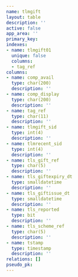 ```yaml
---
name: tlmgift
layout: table
description: ''
active: false
app_area: ''
primary_key: 
indexes:
- name: tlmgift01
  unique: false
  columns:
  - tag_ref
columns:
- name: comp_avail
  type: char(200)
  description: ''
- name: comp_display
  type: char(200)
  description: ''
- name: tag_ref
  type: char(11)
  description: ''
- name: tlmgift_sid
  type: int(4)
  description: ''
- name: tlmrecent_sid
  type: int(4)
  description: ''
- name: tls_gift_ref
  type: char(5)
  description: ''
- name: tls_giftexpiry_dt
  type: smalldatetime
  description: ''
- name: tls_giftissue_dt
  type: smalldatetime
  description: ''
- name: tls_reported
  type: bit
  description: ''
- name: tls_scheme_ref
  type: char(5)
  description: ''
- name: tstamp
  type: timestamp
  description: ''
relations: []
pseudo_pk: 
---
```


